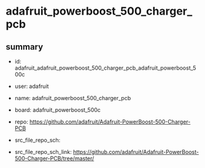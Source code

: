 # adafruit_powerboost_500_charger_pcb
 
## summary 
* id: adafruit_adafruit_powerboost_500_charger_pcb_adafruit_powerboost_500c
* user: adafruit
* name: adafruit_powerboost_500_charger_pcb
* board: adafruit_powerboost_500c
* repo: https://github.com/adafruit/Adafruit-PowerBoost-500-Charger-PCB



* src_file_repo_sch: 
* src_file_repo_sch_link: https://github.com/adafruit/Adafruit-PowerBoost-500-Charger-PCB/tree/master/






